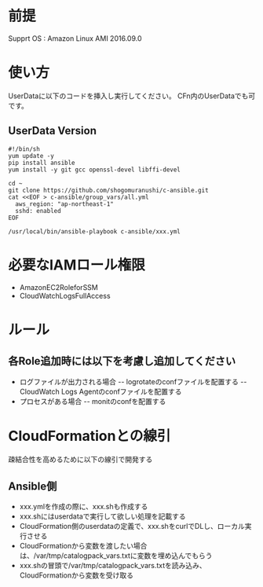 # 前提
Supprt OS : Amazon Linux AMI 2016.09.0

# 使い方
UserDataに以下のコードを挿入し実行してください。
CFn内のUserDataでも可です。

## UserData Version
    #!/bin/sh
    yum update -y
    pip install ansible
    yum install -y git gcc openssl-devel libffi-devel

    cd ~
    git clone https://github.com/shogomuranushi/c-ansible.git
    cat <<EOF > c-ansible/group_vars/all.yml
      aws_region: "ap-northeast-1"
      sshd: enabled
    EOF
    
    /usr/local/bin/ansible-playbook c-ansible/xxx.yml

# 必要なIAMロール権限
- AmazonEC2RoleforSSM
- CloudWatchLogsFullAccess

# ルール
## 各Role追加時には以下を考慮し追加してください
- ログファイルが出力される場合
-- logrotateのconfファイルを配置する
-- CloudWatch Logs Agentのconfファイルを配置する
- プロセスがある場合
-- monitのconfを配置する

# CloudFormationとの線引
疎結合性を高めるために以下の線引で開発する
## Ansible側
* xxx.ymlを作成の際に、xxx.shも作成する
* xxx.shにはuserdataで実行して欲しい処理を記載する
* CloudFormation側のuserdataの定義で、xxx.shをcurlでDLし、ローカル実行させる
* CloudFormationから変数を渡したい場合は、/var/tmp/catalogpack_vars.txtに変数を埋め込んでもらう
* xxx.shの冒頭で/var/tmp/catalogpack_vars.txtを読み込み、CloudFormationから変数を受け取る
